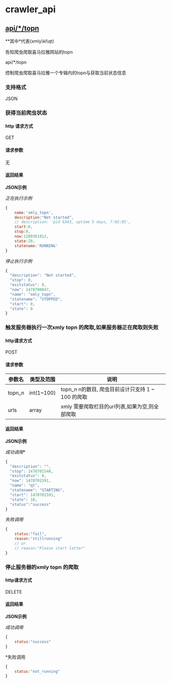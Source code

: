 
# crawler_api

## [api/*/topn](#xmly_topn)

**其中*代表(xmly\kl\qt\)

<p id="*_topn">告知爬虫爬取喜马拉雅网站的topn</p>

api/*/topn

控制爬虫爬取喜马拉雅一个专辑内的topn与获取当前状态信息

### 支持格式

JSON

### 获得当前爬虫状态

#### http 请求方式

GET

#### 请求参数

无

#### 返回结果

**JSON示例**

*正在执行示例*
```javascript
{
    name:'xmly_topn',
    description:"Not started",
    // description: 'pid 6343, uptime 5 days, 7:02:05',
    start:0,
    stop:0,
    now:1200361812,
    state:20,
    statename:'RUNNING'
}
```

*停止执行示例*
```javascript
{
  "description": "Not started",
  "stop": 0,
  "exitstatus": 0,
  "now": 1478700847,
  "name": "xmly_topn",
  "statename": "STOPPED",
  "start": 0,
  "state": 0
}
```

### 触发服务器执行一次xmly topn 的爬取,如果服务器正在爬取则失败

#### http请求方式

POST

#### 请求参数

| 参数名 | 类型及范围 | 说明|
| --- | ---| ---|
| topn_n | int(1~100) | topn_n n的数目, 爬虫目前设计只支持 1 ~ 100 的爬取|
| urls | array | xmly 需要爬取栏目的url列表,如果为空,则全部爬取|

#### 返回结果

**JSON示例**

*成功调用**

```javascript
{
  "description": "",
  "stop": 1478701548,
  "exitstatus": 0,
  "now": 1478701591,
  "name": "qt",
  "statename": "STARTING",
  "start": 1478701591,
  "state": 10,
  "status":"success"
}
```

*失败调用*

```javascript
{
    status:"fail",
    reason:"stillrunning"
    // or
    // reason:"Please start latter"
}
```

### 停止服务器的xmly topn 的爬取

#### http请求方式

DELETE

#### 返回结果

**JSON示例**

*成功调用*

```javascript
{
    status:"success"
}
```

*失败调用

```javascript
{
    status:"not_running"
}
```
